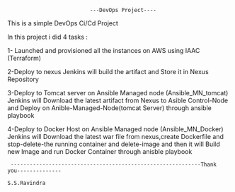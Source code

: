                               ---DevOps Project----


This is a simple DevOps Ci/Cd Project 

In this project i did 4 tasks :

  1- Launched and provisioned all the instances on AWS using IAAC (Terraform)
           

  2-Deploy to nexus
         Jenkins will build the artifact and Store it in Nexus Repository                  
  
  3-Deploy to Tomcat server on Ansible Managed node (Ansible_MN_tomcat)
        Jenkins will Download the latest artifact from Nexus to Asible Control-Node and Deploy on Anible-Managed-Node(tomcat Server) through ansible playbook 

  4-Deploy to Docker Host on Ansible Managed node (Ansible_MN_Docker)
     Jenkins will Download the latest war file from nexus,create Dockerfile and stop-delete-the running container and delete-image and then it will Build new Image and run Docker Container through anisble playbook



     ------------------------------------------------------------Thank you--------------
                                                                 S.S.Ravindra
                   
                    

